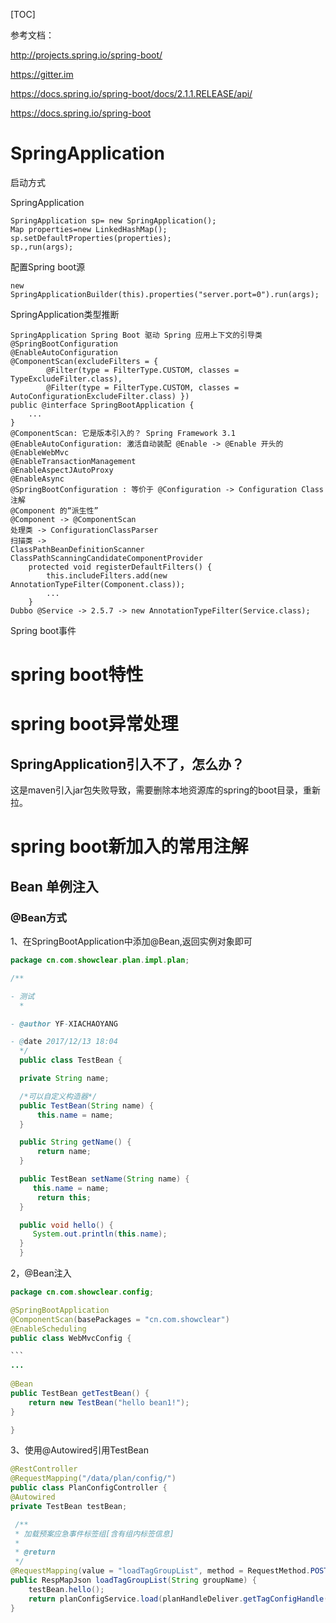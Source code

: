 [TOC]

参考文档：

http://projects.spring.io/spring-boot/

https://gitter.im

https://docs.spring.io/spring-boot/docs/2.1.1.RELEASE/api/

https://docs.spring.io/spring-boot

# SpringApplication

启动方式

SpringApplication

```
SpringApplication sp= new SpringApplication();
Map properties=new LinkedHashMap();
sp.setDefaultProperties(properties);
sp.,run(args);
```

配置Spring boot源

```
new SpringApplicationBuilder(this).properties("server.port=0").run(args);
```

SpringApplication类型推断

```
SpringApplication Spring Boot 驱动 Spring 应用上下文的引导类
@SpringBootConfiguration
@EnableAutoConfiguration
@ComponentScan(excludeFilters = {
        @Filter(type = FilterType.CUSTOM, classes = TypeExcludeFilter.class),
        @Filter(type = FilterType.CUSTOM, classes = AutoConfigurationExcludeFilter.class) })
public @interface SpringBootApplication {
    ...
}
@ComponentScan: 它是版本引入的？ Spring Framework 3.1
@EnableAutoConfiguration: 激活自动装配 @Enable -> @Enable 开头的
@EnableWebMvc
@EnableTransactionManagement
@EnableAspectJAutoProxy
@EnableAsync
@SpringBootConfiguration : 等价于 @Configuration -> Configuration Class 注解
@Component 的“派生性”
@Component -> @ComponentScan
处理类 -> ConfigurationClassParser
扫描类 -> 
ClassPathBeanDefinitionScanner
ClassPathScanningCandidateComponentProvider
    protected void registerDefaultFilters() {
        this.includeFilters.add(new AnnotationTypeFilter(Component.class));
        ...
    }
Dubbo @Service -> 2.5.7 -> new AnnotationTypeFilter(Service.class);
```

Spring boot事件

# spring boot特性



# spring boot异常处理

## SpringApplication引入不了，怎么办？

这是maven引入jar包失败导致，需要删除本地资源库的spring的boot目录，重新拉。



# spring boot新加入的常用注解

## Bean 单例注入

### @Bean方式

1、在SpringBootApplication中添加@Bean,返回实例对象即可

```java 
package cn.com.showclear.plan.impl.plan;

/**

- 测试
  *

- @author YF-XIACHAOYANG

- @date 2017/12/13 18:04
  */
  public class TestBean {

  private String name;

  /*可以自定义构造器*/
  public TestBean(String name) {
      this.name = name;
  }

  public String getName() {
      return name;
  }

  public TestBean setName(String name) {
     this.name = name;
      return this;
  }

  public void hello() {
     System.out.println(this.name);
  }
  }
```

2，@Bean注入

~~~java 
package cn.com.showclear.config;

@SpringBootApplication
@ComponentScan(basePackages = "cn.com.showclear")
@EnableScheduling
public class WebMvcConfig {

```
...
 
@Bean
public TestBean getTestBean() {
    return new TestBean("hello bean1!");
}

}
~~~

3、使用@Autowired引用TestBean

``` java
@RestController
@RequestMapping("/data/plan/config/")
public class PlanConfigController {
@Autowired
private TestBean testBean;

 /**
 * 加载预案应急事件标签组[含有组内标签信息]
 *
 * @return
 */
@RequestMapping(value = "loadTagGroupList", method = RequestMethod.POST)
public RespMapJson loadTagGroupList(String groupName) {
    testBean.hello();
    return planConfigService.load(planHandleDeliver.getTagConfigHandle().init(this, groupName));
}
```